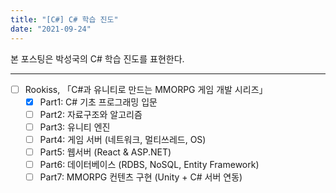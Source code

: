 ```yaml
---
title: "[C#] C# 학습 진도"
date: "2021-09-24"
---
```


본 포스팅은 박성국의 C# 학습 진도를 표현한다.

---

- [ ] Rookiss, 「C#과 유니티로 만드는 MMORPG 게임 개발 시리즈」
  - [x] Part1: C# 기초 프로그래밍 입문
  - [ ] Part2: 자료구조와 알고리즘
  - [ ] Part3: 유니티 엔진
  - [ ] Part4: 게임 서버 (네트워크, 멀티쓰레드, OS)
  - [ ] Part5: 웹서버 (React & ASP.NET)
  - [ ] Part6: 데이터베이스 (RDBS, NoSQL, Entity Framework)
  - [ ] Part7: MMORPG 컨텐츠 구현 (Unity + C# 서버 연동)
